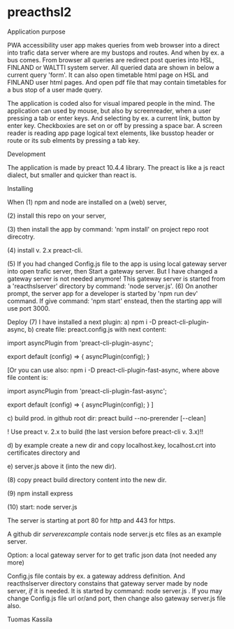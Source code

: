 # preacthsl2
Application purpose

PWA accessibility user app makes queries from web browser into a direct into trafic data server where are my bustops and routes. And when by ex. a bus comes. From browser all queries are redirect post queries into HSL, FINLAND or WALTTI 
system server. All queried data are shown in below a current query 'form'. It can also open timetable html page on 
HSL and FINLAND user html pages. And open pdf file that may contain timetables for a bus stop of a user made query. 
 
The application is coded also for visual impared people in the mind. The application can used by mouse, but also by screenreader, when a user pressing a tab or enter keys. And selecting by ex. a current link, button by enter key. Checkboxies are set on or off by pressing a space bar.  A screen reader is reading app page logical text elements, like busstop header or route or its sub elments by pressing a tab key.

Development

The application is made by preact 10.4.4 library. The preact is like a js react dialect, but smaller and quicker than react is. 

Installing

When (1) npm and node are installed on a (web) server, 

(2) install this repo on your server, 

(3) then install the app by command: 'npm install' on project repo root direcotry. 

(4) install v. 2.x preact-cli. 

(5) If you had changed Config.js file to the app is using local gateway server into open trafic server, 
then Start a gateway server. But I have changed a gateway server is not needed anymore! This gateway server is started from a 'reacthslserver' directory by command: 'node server.js'. 
(6) On another prompt, the server app for a developer is started by 'npm run dev' command.
If give command: 'npm start' enstead, then the starting app will use port 3000.

Deploy
(7) I have installed a next plugin: a) npm i -D preact-cli-plugin-async, b) create file: preact.config.js with next content: 

import asyncPlugin from 'preact-cli-plugin-async';

export default (config) => {
    asyncPlugin(config);
}

[Or you can use also: npm i -D preact-cli-plugin-fast-async, where above file content is:

import asyncPlugin from 'preact-cli-plugin-fast-async';
 
export default (config) => {
    asyncPlugin(config);
}
]

c) build prod. in github root dir: preact build --no-prerender [--clean]

! Use preact v. 2.x to build (the last version before preact-cli v. 3.x)!!

d) by example create a new dir and copy localhost.key, localhost.crt into certificates directory and

e) server.js above it (into the new dir).

(8) copy preact build directory content into the new dir.

(9) npm install express

(10) start: node server.js

The server is starting at port 80 for http and 443 for https.
 
A github dir *serverexcample* contais node server.js etc files as an example server.

Option: a local gateway server for to get trafic json data (not needed any more)

Config.js file contais by ex. a gateway address definition. And reacthslserver directory constains that gateway server made by node server, *if* it is needed. It is started by command: node server.js <enter>. If you may change Config.js file url or/and port, then change also gateway server.js file also.

Tuomas Kassila
